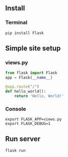 ---
---

## Install
### Terminal
```
pip install Flask
```

## Simple site setup
### views.py
```python
from flask import Flask
app = Flask(__name__)

@app.route("/")
def hello_world():
    return 'Hello, World!'
```

### Console
```
export FLASK_APP=views.py
export FLASK_DEBUG=1
```

## Run server
```
flask run
```

